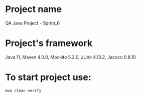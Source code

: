 # Project name
QA Java Project - Sprint_6

# Project's framework
Java 11, Maven 4.0.0, Mockito 5.2.0, JUnit 4.13.2, Jacoco 0.8.10

# To start project use:

`mvn clean verify`
